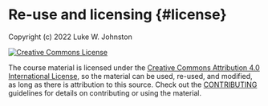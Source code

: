 # Re-use and licensing {#license}

Copyright (c) 2022 Luke W. Johnston 

<a rel="license" href="https://creativecommons.org/licenses/by/4.0/"><img alt="Creative Commons License" style="border-width:0" src="https://i.creativecommons.org/l/by/4.0/88x31.png" /></a>

The course material is licensed under the
[Creative Commons Attribution 4.0 International License](https://creativecommons.org/licenses/by/4.0/),
so the material can be used, re-used, and modified, 
as long as there is attribution to this source.
Check out the [CONTRIBUTING](https://gitlab.com/rostools/guides/-/blob/main/CONTRIBUTING.md)
guidelines for details on contributing or using the material.
